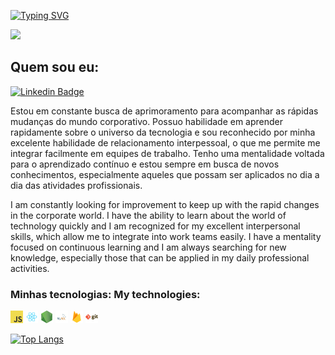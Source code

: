 [![Typing SVG](https://readme-typing-svg.demolab.com?font=Fira+Code&weight=800&pause=1000&color=0E00F7&center=true&width=435&lines=Welcome+to+my+GitHub+%F0%9F%A4%9F%F0%9F%98%81)](https://git.io/typing-svg)

<img src = "https://camo.githubusercontent.com/4fa9a5bdefafee7e59ad2086429306dfc0c902d0db4d2d1fdfb534b1767d9f62/68747470733a2f2f646576656c6f706572732e67697068792e636f6d2f6272616e63682f6d61737465722f7374617469632f6170692d35313264333663303936363236383237313731303861333862626235633537642e676966"/>

## Quem sou eu:
[![Linkedin Badge](https://img.shields.io/badge/-LinkedIn-blue?style=flat-square&logo=Linkedin&logoColor=white&link=https://www.linkedin.com/in/carlos-lima-59719b192/)](https://www.linkedin.com/in/carlos-lima-59719b192/)

Estou em constante busca de aprimoramento para acompanhar as rápidas mudanças do mundo corporativo. Possuo habilidade em aprender rapidamente sobre o universo da tecnologia e sou reconhecido por minha excelente habilidade de relacionamento interpessoal, o que me permite me integrar facilmente em equipes de trabalho. Tenho uma mentalidade voltada para o aprendizado contínuo e estou sempre em busca de novos conhecimentos, especialmente aqueles que possam ser aplicados no dia a dia das atividades profissionais.

I am constantly looking for improvement to keep up with the rapid changes in the corporate world. I have the ability to learn about the world of technology quickly and I am recognized for my excellent interpersonal skills, which allow me to integrate into work teams easily. I have a mentality focused on continuous learning and I am always searching for new knowledge, especially those that can be applied in my daily professional activities.


### Minhas tecnologias: My technologies: 
<code><img height="20" src="https://raw.githubusercontent.com/github/explore/80688e429a7d4ef2fca1e82350fe8e3517d3494d/topics/javascript/javascript.png"></code>
<code><img height="20" src="https://raw.githubusercontent.com/github/explore/80688e429a7d4ef2fca1e82350fe8e3517d3494d/topics/react/react.png"></code>
<code><img height="20" src="https://raw.githubusercontent.com/github/explore/80688e429a7d4ef2fca1e82350fe8e3517d3494d/topics/nodejs/nodejs.png"></code>
<code><img height="20" src="https://raw.githubusercontent.com/github/explore/80688e429a7d4ef2fca1e82350fe8e3517d3494d/topics/mysql/mysql.png"></code>
<code><img height="20" src="https://raw.githubusercontent.com/github/explore/80688e429a7d4ef2fca1e82350fe8e3517d3494d/topics/firebase/firebase.png"></code>
<code><img height="20" src="https://raw.githubusercontent.com/github/explore/80688e429a7d4ef2fca1e82350fe8e3517d3494d/topics/git/git.png"></code>

[![Top Langs](https://github-readme-stats.vercel.app/api/top-langs/?username=diego3g&layout=compact&title_color=fff&text_color=f8f8f2&hide=java&bg_color=171c24)](https://github.com/Ca788)

